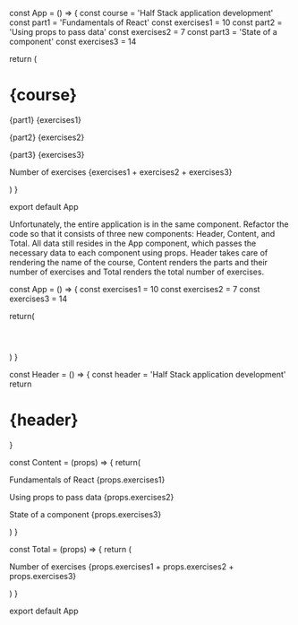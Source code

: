 const App = () => {
  const course = 'Half Stack application development'
  const part1 = 'Fundamentals of React'
  const exercises1 = 10
  const part2 = 'Using props to pass data'
  const exercises2 = 7
  const part3 = 'State of a component'
  const exercises3 = 14

  return (
    <div>
      <h1>{course}</h1>
      <p>
        {part1} {exercises1}
      </p>
      <p>
        {part2} {exercises2}
      </p>
      <p>
        {part3} {exercises3}
      </p>
      <p>Number of exercises {exercises1 + exercises2 + exercises3}</p>
    </div>
  )
}

export default App

Unfortunately, the entire application is in the same component. Refactor the code so that it consists of three new components: Header, Content, and Total. All data still resides in the App component, which passes the necessary data to each component using props. Header takes care of rendering the name of the course, Content renders the parts and their number of exercises and Total renders the total number of exercises.

const App = () => {
  const exercises1 = 10
  const exercises2 = 7
  const exercises3 = 14

  return(
    <div>
      <Header />
      <Content exercises1={exercises1} exercises2={exercises2} exercises3={exercises3} />
      <Total exercises1={exercises1} exercises2={exercises2} exercises3={exercises3} />
    </div>
  )
}

const Header = () => {
  const header = 'Half Stack application development'
  return <h1>{header}</h1>
}

const Content = (props) => {
  return(
    <div>
      <p> Fundamentals of React {props.exercises1}</p>
      <p> Using props to pass data {props.exercises2}</p>
      <p> State of a component {props.exercises3}</p>
    </div>
  )
}

const Total = (props) => {
  return (
    <p>
      Number of exercises {props.exercises1 + props.exercises2 + props.exercises3}
    </p>
  )
}

export default App